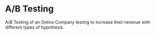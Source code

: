 # A/B Testing
A/B Testing of an Online Company testing to increase their revenue with different types of hypothesis.
